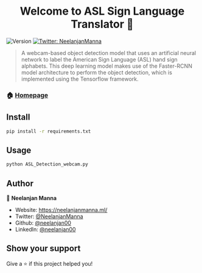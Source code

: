 <h1 align="center">Welcome to ASL Sign Language Translator 👋</h1>
<p>
  <img alt="Version" src="https://img.shields.io/badge/version-1.0-blue.svg?cacheSeconds=2592000" />
  <a href="https://twitter.com/NeelanjanManna" target="_blank">
    <img alt="Twitter: NeelanjanManna" src="https://img.shields.io/twitter/follow/NeelanjanManna.svg?style=social" />
  </a>
</p>

> A webcam-based object detection model that uses an artificial neural network to label the American Sign Language (ASL) hand sign alphabets. This deep learning model makes use of the Faster-RCNN model architecture to perform the object detection, which is implemented using the Tensorflow framework.

### 🏠 [Homepage](https://github.com/neelanjan00/ASL-Sign-Language-CV)

## Install

```sh
pip install -r requirements.txt
```

## Usage

```sh
python ASL_Detection_webcam.py
```

## Author

👤 **Neelanjan Manna**

* Website: https://neelanjanmanna.ml/
* Twitter: [@NeelanjanManna](https://twitter.com/NeelanjanManna)
* Github: [@neelanjan00](https://github.com/neelanjan00)
* LinkedIn: [@neelanjan00](https://linkedin.com/in/neelanjan00)

## Show your support

Give a ⭐️ if this project helped you!
